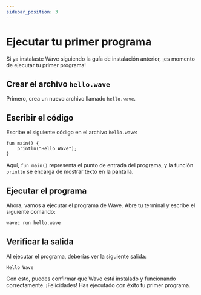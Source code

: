 ```yaml
---
sidebar_position: 3
---
```


# Ejecutar tu primer programa

Si ya instalaste Wave siguiendo la guía de instalación anterior, ¡es momento de ejecutar tu primer programa!

## Crear el archivo `hello.wave`

Primero, crea un nuevo archivo llamado `hello.wave`.

## Escribir el código

Escribe el siguiente código en el archivo `hello.wave`:

```wave
fun main() {
    println("Hello Wave");
}
```

Aquí, `fun main()` representa el punto de entrada del programa, y la función `println` se encarga de mostrar texto en la pantalla.

## Ejecutar el programa

Ahora, vamos a ejecutar el programa de Wave. Abre tu terminal y escribe el siguiente comando:

```bash
wavec run hello.wave
```

## Verificar la salida

Al ejecutar el programa, deberías ver la siguiente salida:

```
Hello Wave
```

Con esto, puedes confirmar que Wave está instalado y funcionando correctamente. ¡Felicidades! Has ejecutado con éxito tu primer programa.
